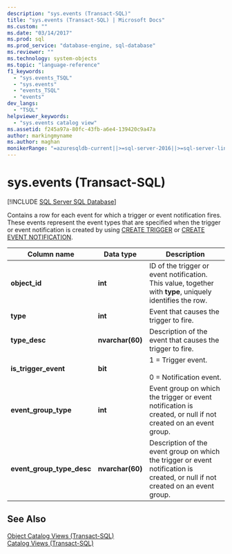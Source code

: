 ```yaml
---
description: "sys.events (Transact-SQL)"
title: "sys.events (Transact-SQL) | Microsoft Docs"
ms.custom: ""
ms.date: "03/14/2017"
ms.prod: sql
ms.prod_service: "database-engine, sql-database"
ms.reviewer: ""
ms.technology: system-objects
ms.topic: "language-reference"
f1_keywords: 
  - "sys.events_TSQL"
  - "sys.events"
  - "events_TSQL"
  - "events"
dev_langs: 
  - "TSQL"
helpviewer_keywords: 
  - "sys.events catalog view"
ms.assetid: f245a97a-80fc-43fb-a6e4-139420c9a47a
author: markingmyname
ms.author: maghan
monikerRange: "=azuresqldb-current||>=sql-server-2016||>=sql-server-linux-2017||=azuresqldb-mi-current"
---
```

# sys.events (Transact-SQL)
[!INCLUDE [SQL Server SQL Database](../../includes/applies-to-version/sql-asdb.md)]

  Contains a row for each event for which a trigger or event notification fires. These events represent the event types that are specified when the trigger or event notification is created by using [CREATE TRIGGER](../../t-sql/statements/create-trigger-transact-sql.md) or [CREATE EVENT NOTIFICATION](../../t-sql/statements/create-event-notification-transact-sql.md).  
  
|Column name|Data type|Description|  
|-----------------|---------------|-----------------|  
|**object_id**|**int**|ID of the trigger or event notification. This value, together with **type**, uniquely identifies the row.|  
|**type**|**int**|Event that causes the trigger to fire.|  
|**type_desc**|**nvarchar(60)**|Description of the event that causes the trigger to fire.|  
|**is_trigger_event**|**bit**|1 = Trigger event.<br /><br /> 0 = Notification event.|  
|**event_group_type**|**int**|Event group on which the trigger or event notification is created, or null if not created on an event group.|  
|**event_group_type_desc**|**nvarchar(60)**|Description of the event group on which the trigger or event notification is created, or null if not created on an event group.|  
  
## See Also  
 [Object Catalog Views &#40;Transact-SQL&#41;](../../relational-databases/system-catalog-views/object-catalog-views-transact-sql.md)   
 [Catalog Views &#40;Transact-SQL&#41;](../../relational-databases/system-catalog-views/catalog-views-transact-sql.md)  
  
  
